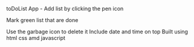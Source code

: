 toDoList App -
Add list by clicking the pen icon

Mark green list that are done

Use the garbage icon to delete it
Include date and time on top
Built using html css amd javascript

